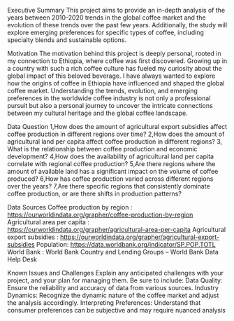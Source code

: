 
Executive Summary 
This project aims to provide an in-depth analysis of the years between 2010-2020 trends in the global coffee market and the evolution of these trends over the past few years. Additionally, the study will explore emerging preferences for specific types of coffee, including specialty blends and sustainable options. 

Motivation 
The motivation behind this project is deeply personal, rooted in my connection to Ethiopia, where coffee was first discovered. Growing up in a country with such a rich coffee culture has fueled my curiosity about the global impact of this beloved beverage. I have always wanted to explore how the origins of coffee in Ethiopia have influenced and shaped the global coffee market. Understanding the trends, evolution, and emerging preferences in the worldwide coffee industry is not only a professional pursuit but also a personal journey to uncover the intricate connections between my cultural heritage and the global coffee landscape. 

Data Question 
1,How does the amount of agricultural export subsidies affect coffee production in different regions over time? 
2,How does the amount of agricultural land per capita affect coffee production in different regions?
3, What is the relationship between coffee production and economic development?
4,How does the availability of agricultural land per capita correlate with regional coffee production?
5,Are there regions where the amount of available land has a significant impact on the volume of coffee produced?
6,How has coffee production varied across different regions over the years?
7,Are there specific regions that consistently dominate coffee production, or are there shifts in production patterns?


Data Sources 
Coffee production by region :  https://ourworldindata.org/grapher/coffee-production-by-region 
Agricultural area per capita : https://ourworldindata.org/grapher/agricultural-area-per-capita 
Agricultural export subsidies : https://ourworldindata.org/grapher/agricultural-export-subsidies 
Population: https://data.worldbank.org/indicator/SP.POP.TOTL 
World Bank : World Bank Country and Lending Groups – World Bank Data Help Desk 

Known Issues and Challenges 
Explain any anticipated challenges with your project, and your plan for managing them. Be sure to include: 
Data Quality: Ensure the reliability and accuracy of data from various sources.
Industry Dynamics: Recognize the dynamic nature of the coffee market and adjust the analysis accordingly.
Interpreting Preferences: Understand that consumer preferences can be subjective and may require nuanced analysis



